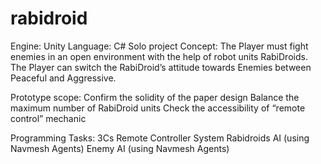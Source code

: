 # rabidroid
Engine: Unity
Language: C#
Solo project
Concept: The Player must fight enemies in an open environment with the help of robot units RabiDroids. The Player can switch the RabiDroid’s attitude towards Enemies between Peaceful and Aggressive.

Prototype scope:
Confirm the solidity of the paper design
Balance the maximum number of RabiDroid units
Check the accessibility of “remote control” mechanic  

Programming Tasks:
3Cs
Remote Controller System
Rabidroids AI (using Navmesh Agents)
Enemy AI (using Navmesh Agents)
